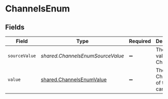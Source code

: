 # ChannelsEnum


## Fields

| Field                                                                       | Type                                                                        | Required                                                                    | Description                                                                 | Example                                                                     |
| --------------------------------------------------------------------------- | --------------------------------------------------------------------------- | --------------------------------------------------------------------------- | --------------------------------------------------------------------------- | --------------------------------------------------------------------------- |
| `sourceValue`                                                               | *shared.ChannelsEnumSourceValue*                                            | :heavy_minus_sign:                                                          | The source value of the Channels.                                           | SMS                                                                         |
| `value`                                                                     | [shared.ChannelsEnumValue](../../../sdk/models/shared/channelsenumvalue.md) | :heavy_minus_sign:                                                          | The Channels of the campaign.                                               | sms                                                                         |